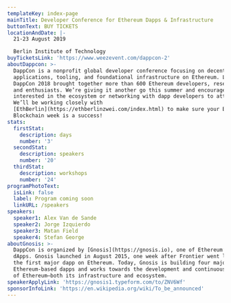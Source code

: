 ```yaml
---
templateKey: index-page
mainTitle: Developer Conference for Ethereum Dapps & Infrastructure
buttonText: BUY TICKETS
locationAndDate: |-
  21-23 August 2019 

  Berlin Institute of Technology
buyTicketsLink: 'https://www.weezevent.com/dappcon-2'
aboutDappcon: >-
  DappCon is a nonprofit global developer conference focusing on decentralized
  applications, tooling, and foundational infrastructure on Ethereum. Last year
  DappCon 2018 brought together more than 600 Ethereum developers, researchers
  and enthusiasts. We’re giving it another go this summer and encourage anyone
  interested in the ecosystem or networking with dapp developers to attend.
  We’ll be working closely with
  [EthBerlin](https://ethberlinzwei.com/index.html) to make sure your Berlin
  Blockchain week is a success!
stats:
  firstStat:
    description: days
    number: '3'
  secondStat:
    description: speakers
    number: '20'
  thirdStat:
    description: workshops
    number: '24'
programPhotoText:
  isLink: false
  label: Program coming soon
  linkURL: /speakers
speakers:
  speaker1: Alex Van de Sande
  speaker2: Jorge Izquierdo
  speaker3: Matan Field
  speaker4: Stefan George
aboutGnosis: >-
  DappCon is organized by [Gnosis](https://gnosis.io), one of Ethereum’s early
  dApps. Gnosis launched in August 2015, one week after Frontier went live, as
  the first major dapp on Ethereum. Today, Gnosis is building four major
  Ethereum-based dapps and works towards the development and continuous growth
  of Ethereum—both its infrastructure and ecosystem.
speakerApplyLink: 'https://gnosis1.typeform.com/to/ZNV6Wf'
sponsorInfoLink: 'https://en.wikipedia.org/wiki/To_be_announced'
---
```


